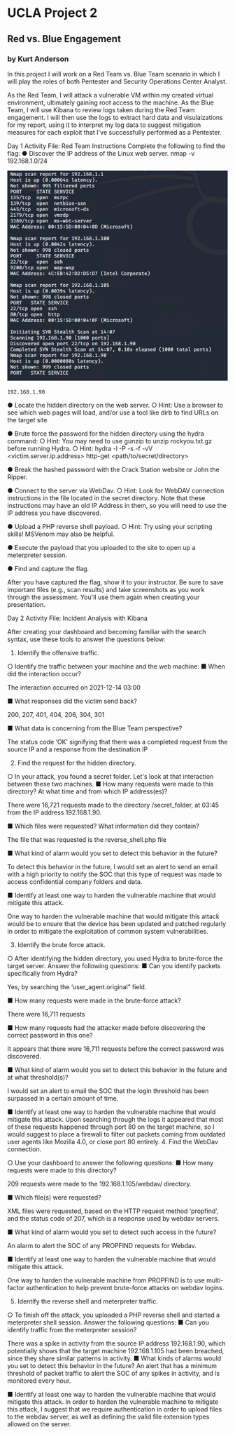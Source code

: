# UCLA Project 2
## Red vs. Blue Engagement
### by Kurt Anderson

In this project I will work on a Red Team vs. Blue Team scenario in which I will play the roles of both Pentester and Security Operations Center Analyst.

As the Red Team, I will attack a vulnerable VM within my created virtual environment, ultimately gaining root access to the machine.
As the Blue Team, I will use Kibana to review logs taken during the Red Team engagement. I will then use the logs to extract hard data and visulaizations for my report, using it to interpret my log data to suggest mitigation measures for each exploit that I've successfully performed as a Pentester.

Day 1 Activity File: Red Team
Instructions
Complete the following to find the flag:
●	Discover the IP address of the Linux web server.
	nmap -v 192.168.1.0/24 
  
  ![nmap scan of 192.168.1.0/24](https://github.com/kurtxavier11/UCLA_Project_II/blob/main/images/nmap_scan.jpg)
  
	192.168.1.90
●	Locate the hidden directory on the web server.
○	Hint: Use a browser to see which web pages will load, and/or use a tool like dirb to find URLs on the target site

 
 
●	Brute force the password for the hidden directory using the hydra command:
○	Hint: You may need to use gunzip to unzip rockyou.txt.gz before running Hydra.
○	Hint: hydra -l <username> -P <wordlist> -s <port> -f -vV <victim.server.ip.address> http-get <path/to/secret/directory>
 
 
●	Break the hashed password with the Crack Station website or John the Ripper.
 

●	Connect to the server via WebDav.
○	Hint: Look for WebDAV connection instructions in the file located in the secret directory. Note that these instructions may have an old IP Address in them, so you will need to use the IP address you have discovered.
 

●	Upload a PHP reverse shell payload.
○	Hint: Try using your scripting skills! MSVenom may also be helpful.
 
 
 
 

●	Execute the payload that you uploaded to the site to open up a meterpreter session.
 

●	Find and capture the flag.

 
After you have captured the flag, show it to your instructor.
Be sure to save important files (e.g., scan results) and take screenshots as you work through the assessment. You'll use them again when creating your presentation.


Day 2 Activity File: Incident Analysis with Kibana

 
After creating your dashboard and becoming familiar with the search syntax, use these tools to answer the questions below:
1.	Identify the offensive traffic.

○	Identify the traffic between your machine and the web machine:
■	When did the interaction occur?

The interaction occurred on 2021-12-14 03:00

■	What responses did the victim send back?

200, 207, 401, 404, 206, 304, 301

■	What data is concerning from the Blue Team perspective?

The status code ‘OK’ signifying that there was a completed request from the source IP and a response from the destination IP
 

2.	Find the request for the hidden directory.

○	In your attack, you found a secret folder. Let's look at that interaction between these two machines.
■	How many requests were made to this directory? At what time and from which IP address(es)?

There were 16,721 requests made to the directory /secret_folder, at 03:45 from the IP address 192.168.1.90.

■	Which files were requested? What information did they contain?

The file that was requested is the reverse_shell.php file

■	What kind of alarm would you set to detect this behavior in the future?

To detect this behavior in the future, I would set an alert to send an email with a high priority to notify the SOC that this type of request was made to access confidential company folders and data. 

■	Identify at least one way to harden the vulnerable machine that would mitigate this attack.

One way to harden the vulnerable machine that would mitigate this attack would be to ensure that the device has been updated and patched regularly in order to mitigate the exploitation of common system vulnerabilities.

3.	Identify the brute force attack.

○	After identifying the hidden directory, you used Hydra to brute-force the target server. Answer the following questions:
■	Can you identify packets specifically from Hydra?

Yes, by searching the ‘user_agent.original” field. 







■	How many requests were made in the brute-force attack?

There were 16,711 requests
 



■	How many requests had the attacker made before discovering the correct password in this one?

It appears that there were 16,711 requests before the correct password was discovered.
 

■	What kind of alarm would you set to detect this behavior in the future and at what threshold(s)?

I would set an alert to email the SOC that the login threshold has been surpassed in a certain amount of time. 


■	Identify at least one way to harden the vulnerable machine that would mitigate this attack.
Upon searching through the logs it appeared that most of these requests happened through port 80 on the target machine, so I would suggest to place a firewall to filter out packets coming from outdated user agents like Mozilla 4.0, or close port 80 entirely.
4.	Find the WebDav connection.

○	Use your dashboard to answer the following questions:
■	How many requests were made to this directory?

209 requests were made to the 192.168.1.105/webdav/ directory.
 

■	Which file(s) were requested?

XML files were requested, based on the HTTP request method ‘propfind’, and the status code of 207, which is a response used by webdav servers.

■	What kind of alarm would you set to detect such access in the future?

An alarm to alert the SOC of any PROPFIND requests for Webdav.

■	Identify at least one way to harden the vulnerable machine that would mitigate this attack.

One way to harden the vulnerable machine from PROPFIND is to use multi-factor authentication to help prevent brute-force attacks on webdav logins.

5.	Identify the reverse shell and meterpreter traffic.

○	To finish off the attack, you uploaded a PHP reverse shell and started a meterpreter shell session. Answer the following questions:
■	Can you identify traffic from the meterpreter session?
 

There was a spike in activity from the source IP address 192.168.1.90, which potentially shows that the target machine 192.168.1.105 had been breached, since they share similar patterns in activity. 
■	What kinds of alarms would you set to detect this behavior in the future?
An alert that has a minimum threshold of packet traffic to alert the SOC of any spikes in activity, and is monitored every hour. 

■	Identify at least one way to harden the vulnerable machine that would mitigate this attack.
In order to harden the vulnerable machine to mitigate this attack, I suggest that we require authentication in order to upload files to the webdav server, as well as defining the valid file extension types allowed on the server.

